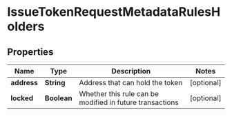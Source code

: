 
# IssueTokenRequestMetadataRulesHolders

## Properties
Name | Type | Description | Notes
------------ | ------------- | ------------- | -------------
**address** | **String** | Address that can hold the token |  [optional]
**locked** | **Boolean** | Whether this rule can be modified in future transactions |  [optional]




